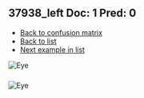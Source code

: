 ## 37938_left Doc: 1 Pred: 0
- [Back to confusion matrix](https://github.com/juliandewit/kaggle_retinopathy/blob/master/matrix.md)
- [Back to list](https://github.com/juliandewit/kaggle_retinopathy/blob/master/lists/10/list.md)
- [Next example in list](https://github.com/juliandewit/kaggle_retinopathy/blob/master/lists/10/38/38060_right.md)

![Eye](https://retinopaty.blob.core.windows.net/size1024/37938_left_1.jpeg)

### 

![Eye]()

